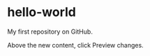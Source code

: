hello-world
===========

My first repository on GitHub.

Above the new content, click Preview changes.
